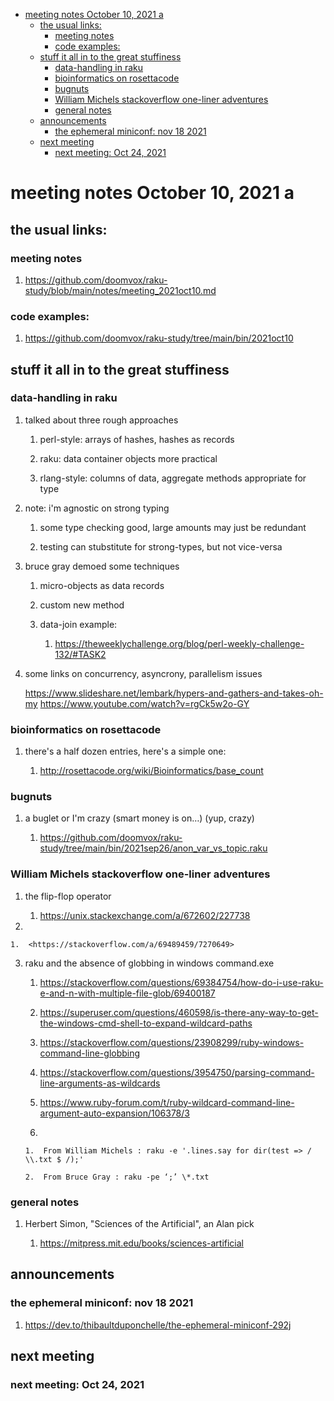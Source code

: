 - [meeting notes October 10, 2021                                      a](#orgdbef917)
  - [the usual links:](#orgd560efd)
    - [meeting notes](#orgda3ae34)
    - [code examples:](#org71483ba)
  - [stuff it all in to the great stuffiness](#org78479cd)
    - [data-handling in raku](#org086333b)
    - [bioinformatics on rosettacode](#org57050fe)
    - [bugnuts](#org5af9eb4)
    - [William Michels stackoverflow one-liner adventures](#org527281a)
    - [general notes](#org0bb520e)
  - [announcements](#orga96eebd)
    - [the ephemeral miniconf: nov 18 2021](#orgb1e6539)
  - [next meeting](#orgcc4d090)
    - [next meeting: Oct 24, 2021](#orgac54cc9)


<a id="orgdbef917"></a>

# meeting notes October 10, 2021                                      a


<a id="orgd560efd"></a>

## the usual links:


<a id="orgda3ae34"></a>

### meeting notes

1.  <https://github.com/doomvox/raku-study/blob/main/notes/meeting_2021oct10.md>


<a id="org71483ba"></a>

### code examples:

1.  <https://github.com/doomvox/raku-study/tree/main/bin/2021oct10>


<a id="org78479cd"></a>

## stuff it all in to the great stuffiness


<a id="org086333b"></a>

### data-handling in raku

1.  talked about three rough approaches

    1.  perl-style: arrays of hashes, hashes as records
    
    2.  raku: data container objects more practical
    
    3.  rlang-style: columns of data, aggregate methods appropriate for type

2.  note: i'm agnostic on strong typing

    1.  some type checking good, large amounts may just be redundant
    
    2.  testing can stubstitute for strong-types, but not vice-versa

3.  bruce gray demoed some techniques

    1.  micro-objects as data records
    
    2.  custom new method
    
    3.  data-join example:
    
        1.  <https://theweeklychallenge.org/blog/perl-weekly-challenge-132/#TASK2>

4.  some links on concurrency, asyncrony, parallelism issues

    <https://www.slideshare.net/lembark/hypers-and-gathers-and-takes-oh-my> <https://www.youtube.com/watch?v=rgCk5w2o-GY>


<a id="org57050fe"></a>

### bioinformatics on rosettacode

1.  there's a half dozen entries, here's a simple one:

    1.  <http://rosettacode.org/wiki/Bioinformatics/base_count>


<a id="org5af9eb4"></a>

### bugnuts

1.  a buglet or I'm crazy (smart money is on&#x2026;)  (yup, crazy)

    1.  <https://github.com/doomvox/raku-study/tree/main/bin/2021sep26/anon_var_vs_topic.raku>


<a id="org527281a"></a>

### William Michels stackoverflow one-liner adventures

1.  the flip-flop operator

    1.  <https://unix.stackexchange.com/a/672602/227738>

2.  

    1.  <https://stackoverflow.com/a/69489459/7270649>

3.  raku and the absence of globbing in windows command.exe

    1.  <https://stackoverflow.com/questions/69384754/how-do-i-use-raku-e-and-n-with-multiple-file-glob/69400187>
    
    2.  <https://superuser.com/questions/460598/is-there-any-way-to-get-the-windows-cmd-shell-to-expand-wildcard-paths>
    
    3.  <https://stackoverflow.com/questions/23908299/ruby-windows-command-line-globbing>
    
    4.  <https://stackoverflow.com/questions/3954750/parsing-command-line-arguments-as-wildcards>
    
    5.  <https://www.ruby-forum.com/t/ruby-wildcard-command-line-argument-auto-expansion/106378/3>
    
    6.  
    
        1.  From William Michels : raku -e '.lines.say for dir(test => / \\.txt $ /);'
        
        2.  From Bruce Gray : raku -pe ‘;’ \*.txt


<a id="org0bb520e"></a>

### general notes

1.  Herbert Simon, "Sciences of the Artificial", an Alan pick

    1.  <https://mitpress.mit.edu/books/sciences-artificial>


<a id="orga96eebd"></a>

## announcements


<a id="orgb1e6539"></a>

### the ephemeral miniconf: nov 18 2021

1.  <https://dev.to/thibaultduponchelle/the-ephemeral-miniconf-292j>


<a id="orgcc4d090"></a>

## next meeting


<a id="orgac54cc9"></a>

### next meeting: Oct 24, 2021
